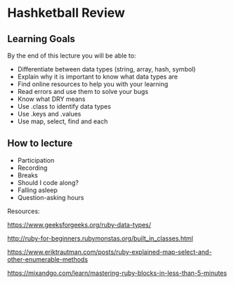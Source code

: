 # Hashketball Review

## Learning Goals
By the end of this lecture you will be able to:

* Differentiate between data types (string, array, hash, symbol)
* Explain why it is important to know what data types are
* Find online resources to help you with your learning
* Read errors and use them to solve your bugs
* Know what DRY means
* Use .class to identify data types
* Use .keys and .values
* Use map, select, find and each


## How to lecture

* Participation
* Recording
* Breaks
* Should I code along?
* Falling asleep
* Question-asking hours


Resources:

https://www.geeksforgeeks.org/ruby-data-types/

http://ruby-for-beginners.rubymonstas.org/built_in_classes.html

https://www.eriktrautman.com/posts/ruby-explained-map-select-and-other-enumerable-methods

https://mixandgo.com/learn/mastering-ruby-blocks-in-less-than-5-minutes
